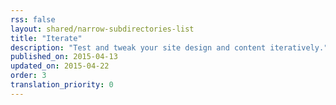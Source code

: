 ```yaml
---
rss: false
layout: shared/narrow-subdirectories-list
title: "Iterate"
description: "Test and tweak your site design and content iteratively."
published_on: 2015-04-13
updated_on: 2015-04-22
order: 3
translation_priority: 0
---
```

